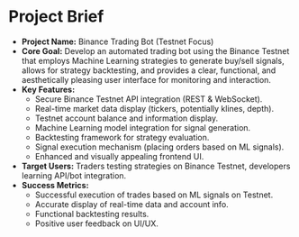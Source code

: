 # Project Brief

*   **Project Name:** Binance Trading Bot (Testnet Focus)
*   **Core Goal:** Develop an automated trading bot using the Binance Testnet that employs Machine Learning strategies to generate buy/sell signals, allows for strategy backtesting, and provides a clear, functional, and aesthetically pleasing user interface for monitoring and interaction.
*   **Key Features:**
    *   Secure Binance Testnet API integration (REST & WebSocket).
    *   Real-time market data display (tickers, potentially klines, depth).
    *   Testnet account balance and information display.
    *   Machine Learning model integration for signal generation.
    *   Backtesting framework for strategy evaluation.
    *   Signal execution mechanism (placing orders based on ML signals).
    *   Enhanced and visually appealing frontend UI.
*   **Target Users:** Traders testing strategies on Binance Testnet, developers learning API/bot integration.
*   **Success Metrics:**
    *   Successful execution of trades based on ML signals on Testnet.
    *   Accurate display of real-time data and account info.
    *   Functional backtesting results.
    *   Positive user feedback on UI/UX. 